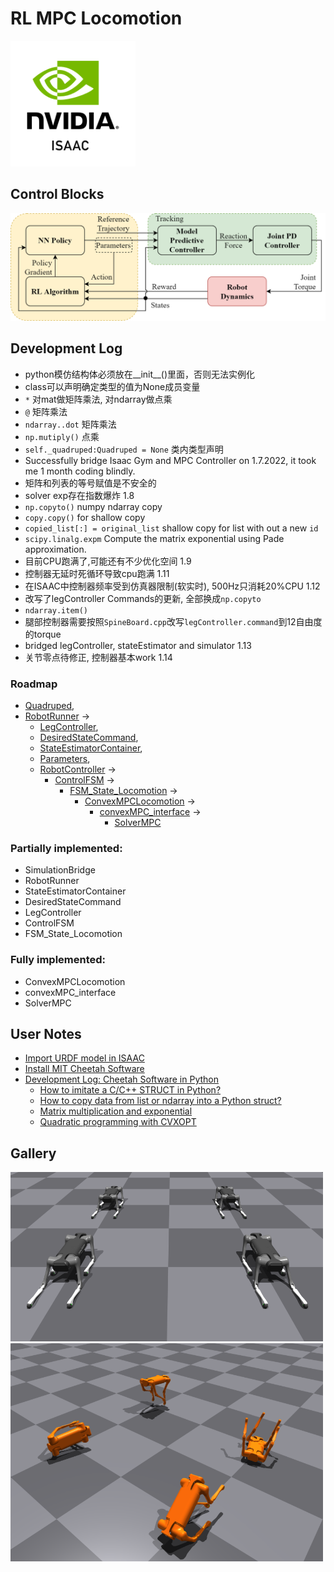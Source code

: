 # RL MPC Locomotion

<img src="images/Isaac.png" width=200>

## Control Blocks

<img src="images/controller_blocks.png" width=700>

## Development Log
- python模仿结构体必须放在__init__()里面，否则无法实例化
- class可以声明确定类型的值为None成员变量
- `*` 对mat做矩阵乘法, 对ndarray做点乘 
- `@` 矩阵乘法
- `ndarray..dot` 矩阵乘法 
- `np.mutiply()` 点乘
- `self._quadruped:Quadruped = None` 类内类型声明
- Successfully bridge Isaac Gym and MPC Controller on 1.7.2022, it took me 1 month coding blindly.
- 矩阵和列表的等号赋值是不安全的
- solver exp存在指数爆炸 1.8
- `np.copyto()` numpy ndarray copy
- `copy.copy()` for shallow copy
- `copied_list[:] = original_list` shallow copy for list with out a new `id`
- `scipy.linalg.expm` Compute the matrix exponential using Pade approximation.
- 目前CPU跑满了,可能还有不少优化空间 1.9
- 控制器无延时死循环导致cpu跑满 1.11
- 在ISAAC中控制器频率受到仿真器限制(软实时), 500Hz只消耗20%CPU 1.12
- 改写了legController Commands的更新, 全部换成`np.copyto`
- `ndarray.item()`
- 腿部控制器需要按照`SpineBoard.cpp`改写`legController.command`到12自由度的torque
- bridged legController, stateEstimator and simulator 1.13
- 关节零点待修正, 控制器基本work 1.14

### Roadmap

- [Quadruped](MPC_Controller/common/Quadruped.py),
- [RobotRunner](MPC_Controller/RobotRunner.py) ->
    - [LegController](MPC_Controller/common/LegController.py),
    - [DesiredStateCommand](MPC_Controller/DesiredStateCommand.py),
    - [StateEstimatorContainer](MPC_Controller/StateEstimatorContainer.py),
    - [Parameters](MPC_Controller/Parameters.py),
    - [RobotController](MPC_Controller/RobotRunner.py) ->
        - [ControlFSM](MPC_Controller/FSM_States/ControlFSM.py) ->
            - [FSM_State_Locomotion](MPC_Controller/FSM_States/FSM_State_Locomotion.py) ->
                - [ConvexMPCLocomotion](MPC_Controller/convex_MPC/ConvexMPCLocomotion.py) ->
                    - [convexMPC_interface](MPC_Controller/convex_MPC/convexMPC_interface.py) ->
                        - [SolverMPC](MPC_Controller/convex_MPC/SolverMPC.py)

### Partially implemented:
- SimulationBridge
- RobotRunner
- StateEstimatorContainer
- DesiredStateCommand
- LegController
- ControlFSM
- FSM_State_Locomotion

### Fully implemented:
- ConvexMPCLocomotion
- convexMPC_interface
- SolverMPC

## User Notes

- [Import URDF model in ISAAC](docs/0-model_import.md)
- [Install MIT Cheetah Software](docs/1-MIT_cheetah_installation.md)
- [Development Log: Cheetah Software in Python](docs/2-development_log.md)
  - [How to imitate a C/C++ STRUCT in Python?](docs/2-development_log.md#how-to-imitate-a-cc-struct-in-python)
  - [How to copy data from list or ndarray into a Python struct?](docs/2-development_log.md#how-to-copy-data-from-list-or-ndarray-into-a-python-struct)
  - [Matrix multiplication and exponential](docs/2-development_log.md#matrix-multiplication-and-exponential)
  - [Quadratic programming with CVXOPT](docs/2-development_log.md#quadratic-programming-with-cvxopt)

## Gallery

<img src="images/aliengo_static.png" width=500>
<img src="images/aliengo_train.png" width=500>
